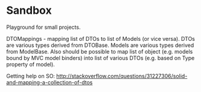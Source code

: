 # Sandbox

Playground for small projects.

DTOMappings - mapping list of DTOs to list of Models (or vice versa). DTOs are various types derived from DTOBase. Models are various types derived from ModelBase. Also should be possible to map list of object (e.g. models bound by MVC model binders) into list of various DTOs (e.g. based on Type property of model).

Getting help on SO: http://stackoverflow.com/questions/31227306/solid-and-mapping-a-collection-of-dtos
